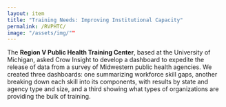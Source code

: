 ```yaml
---
layout: item
title: "Training Needs: Improving Institutional Capacity"
permalink: /RVPHTC/
image: "/assets/img/""
---
```

The **Region V Public Health Training Center**, based at the University of Michigan, asked Crow Insight to develop a dashboard to expedite the release of data from a survey of Midwestern public health agencies. We created three dashboards: one summarizing workforce skill gaps, another breaking down each skill into its components, with results by state and agency type and size, and a third showing what types of organizations are providing the bulk of training.